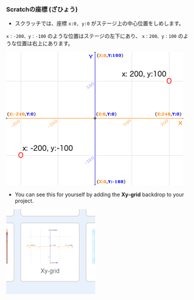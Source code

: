 ### Scratchの座標 (ざひょう)

+ スクラッチでは、座標 `x:0, y:0` がステージ上の中心位置をしめします。

`x：-200、y：-100` のような位置はステージの左下にあり、 `x：200、y：100` のような位置は右上にあります。

![ステージの座標](images/coordinates-stage.png)

+ You can see this for yourself by adding the **Xy-grid** backdrop to your project.

![ステージの座標](images/coordinates-backdrop.png)